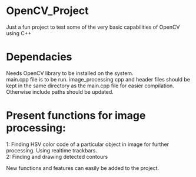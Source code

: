 # OpenCV_Project
Just a fun project to test some of the very basic capabilities of OpenCV using C++  
# Dependacies
Needs OpenCV library to be installed on the system.  
main.cpp file is to be run. image_processing cpp and header files should be kept in the same directory as the main.cpp file for easier compilation. Otherwise include paths should 
be updated.

# Present functions for image processing:
1: Finding HSV color code of a particular object in image for further processing. Using realtime trackbars.  
2: Finding and drawing detected contours  
  

New functions and features can easily be added to the project.
